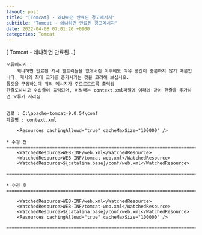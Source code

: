 ```yaml
---  
layout: post  
title: "[Tomcat] - 왜냐하면 만료된 경고메시지"  
subtitle: "Tomcat - 왜냐하면 만료된 경고메시지"  
date: 2022-04-08 07:01:20 +0900  
categories: Tomcat  
---  
```

[ Tomcat - 왜냐하면 만료된...]  
  
	오류메시지 :   
		왜냐하면 만료된 캐시 엔트리들을 없애버린 이후에도 여유 공간이 충분하지 않기 때문입니다. 캐시의 최대 크기를 증가시키는 것을 고려해 보십시오.  
	톰캣을 구동하는데 위의 메시지가 주르르르르륵 출력됨  
	한줄도하니고 수십줄이 출력되며, 이럴때는 context.xml파일에 아래와 같이 한줄을 추가하면 오류가 사라짐  
  
  
	경로 : C:\apache-tomcat-9.0.54\conf  
	파일명 : context.xml  
  
		<Resources cachingAllowd="true" cacheMaxSize="100000" />  
  
	* 수정 전  
	=================================================================================================================  
		<WatchedResource>WEB-INF/web.xml</WatchedResource>  
		<WatchedResource>WEB-INF/tomcat-web.xml</WatchedResource>  
		<WatchedResource>${catalina.base}/conf/web.xml</WatchedResource>  
  
	=================================================================================================================  
  
	* 수정 후  
	=================================================================================================================  
  
		<WatchedResource>WEB-INF/web.xml</WatchedResource>  
		<WatchedResource>WEB-INF/tomcat-web.xml</WatchedResource>  
		<WatchedResource>${catalina.base}/conf/web.xml</WatchedResource>  
		<Resources cachingAllowd="true" cacheMaxSize="100000" />  
  
	=================================================================================================================  
